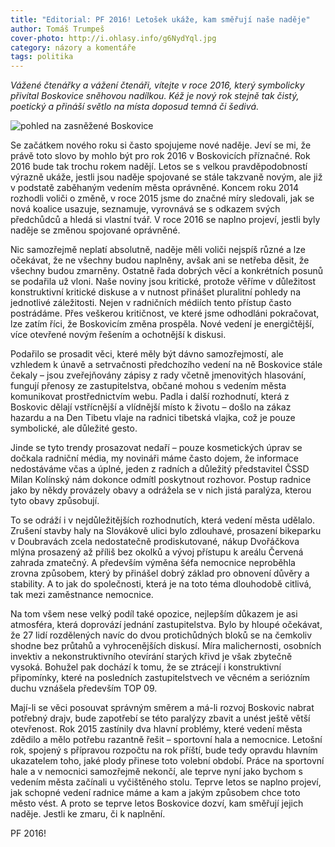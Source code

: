 ```yaml
---
title: "Editorial: PF 2016! Letošek ukáže, kam směřují naše naděje"
author: Tomáš Trumpeš
cover-photo: http://i.ohlasy.info/g6NydYql.jpg
category: názory a komentáře
tags: politika
---
```


*Vážené čtenářky a vážení čtenáři, vítejte v roce 2016, který symbolicky přivítal Boskovice sněhovou nadílkou. Kéž je nový rok stejně tak čistý, poetický a přináší světlo na místa doposud temná či šedivá.*

<img src="http://i.ohlasy.info/g6NydYq.jpg" alt="pohled na zasněžené Boskovice" class="img-responsive img-popup" data-author="Tomáš Trumpeš">

Se začátkem nového roku si často spojujeme nové naděje. Jeví se mi, že právě toto slovo by mohlo být pro rok 2016 v Boskovicích příznačné. Rok 2016 bude tak trochu rokem nadějí. Letos se s velkou pravděpodobností výrazně ukáže, jestli jsou naděje spojované se stále takzvaně novým, ale již v podstatě zaběhaným vedením města oprávněné. Koncem roku 2014 rozhodli voliči o změně, v roce 2015 jsme do značné míry sledovali, jak se nová koalice usazuje, seznamuje, vyrovnává se s odkazem svých předchůdců a hledá si vlastní tvář. V roce 2016 se naplno projeví, jestli byly naděje se změnou spojované oprávněné.

Nic samozřejmě neplatí absolutně, naděje měli voliči nejspíš různé a lze očekávat, že ne všechny budou naplněny, avšak ani se netřeba děsit, že všechny budou zmarněny. Ostatně řada dobrých věcí a konkrétních posunů se podařila už vloni. Naše noviny jsou kritické, protože věříme v důležitost konstruktivní kritické diskuse a v nutnost přinášet pluralitní pohledy na jednotlivé záležitosti. Nejen v radničních médiích tento přístup často postrádáme. Přes veškerou kritičnost, ve které jsme odhodláni pokračovat, lze zatím říci, že Boskovicím změna prospěla. Nové vedení je energičtější, více otevřené novým řešením a ochotnější k diskusi.

Podařilo se prosadit věci, které měly být dávno samozřejmostí, ale vzhledem k únavě a setrvačnosti předchozího vedení na ně Boskovice stále čekaly – jsou zveřejňovány zápisy z rady včetně jmenovitých hlasování, fungují přenosy ze zastupitelstva, občané mohou s vedením města komunikovat prostřednictvím webu. Padla i další rozhodnutí, která z Boskovic dělají vstřícnější a vlídnější místo k životu – došlo na zákaz hazardu a na Den Tibetu vlaje na radnici tibetská vlajka, což je pouze symbolické, ale důležité gesto.

Jinde se tyto trendy prosazovat nedaří – pouze kosmetických úprav se dočkala radniční média, my novináři máme často dojem, že informace nedostáváme včas a úplné, jeden z radních a důležitý představitel ČSSD Milan Kolínský nám dokonce odmítl poskytnout rozhovor. Postup radnice jako by někdy provázely obavy a odrážela se v nich jistá paralýza, kterou tyto obavy způsobují.

To se odráží i v nejdůležitějších rozhodnutích, která vedení města udělalo. Zrušení stavby haly na Slovákově ulici bylo zdlouhavé, prosazení bikeparku v Doubravách zcela nedostatečně prodiskutované, nákup Dvořáčkova mlýna prosazený až příliš bez okolků a vývoj přístupu k areálu Červená zahrada zmatečný. A především výměna šéfa nemocnice neproběhla zrovna způsobem, který by přinášel dobrý základ pro obnovení důvěry a stability. A to jak do společnosti, která je na toto téma dlouhodobě citlivá, tak mezi zaměstnance nemocnice.

Na tom všem nese velký podíl také opozice, nejlepším důkazem je asi atmosféra, která doprovází jednání zastupitelstva. Bylo by hloupé očekávat, že 27 lidí rozdělených navíc do dvou protichůdných bloků se na čemkoliv shodne bez průtahů a vyhrocenějších diskusí. Míra malichernosti, osobních invektiv a nekonstruktivního otevírání starých křivd je však zbytečně vysoká. Bohužel pak dochází k tomu, že se ztrácejí i konstruktivní připomínky, které na posledních zastupitelstvech ve věcném a seriózním duchu vznášela především TOP 09. 

Mají-li se věci posouvat správným směrem a má-li rozvoj Boskovic nabrat potřebný drajv, bude zapotřebí se této paralýzy zbavit a unést ještě větší otevřenost. Rok 2015 zastínily dva hlavní problémy, které vedení města zdědilo a mělo potřebu razantně řešit – sportovní hala a nemocnice. Letošní rok, spojený s přípravou rozpočtu na rok příští, bude tedy opravdu hlavním ukazatelem toho, jaké plody přinese toto volební období. Práce na sportovní hale a v nemocnici samozřejmě nekončí, ale teprve nyní jako bychom s vedením města začínali u vyčištěného stolu. Teprve letos se naplno projeví, jak schopné vedení radnice máme a kam a jakým způsobem chce toto město vést. A proto se teprve letos Boskovice dozví, kam směřují jejich naděje. Jestli ke zmaru, či k naplnění.

PF 2016!
